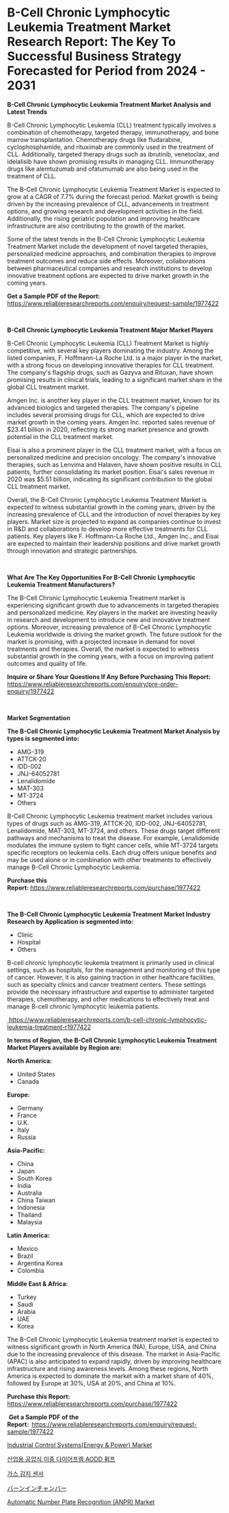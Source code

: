 <p><h1>B-Cell Chronic Lymphocytic Leukemia Treatment Market Research Report: The Key To Successful Business Strategy Forecasted for Period from 2024 - 2031</h1></p><p><strong>B-Cell Chronic Lymphocytic Leukemia Treatment Market Analysis and Latest Trends</strong></p>
<p><p>B-Cell Chronic Lymphocytic Leukemia (CLL) treatment typically involves a combination of chemotherapy, targeted therapy, immunotherapy, and bone marrow transplantation. Chemotherapy drugs like fludarabine, cyclophosphamide, and rituximab are commonly used in the treatment of CLL. Additionally, targeted therapy drugs such as ibrutinib, venetoclax, and idelalisib have shown promising results in managing CLL. Immunotherapy drugs like alemtuzumab and ofatumumab are also being used in the treatment of CLL.</p><p>The B-Cell Chronic Lymphocytic Leukemia Treatment Market is expected to grow at a CAGR of 7.7% during the forecast period. Market growth is being driven by the increasing prevalence of CLL, advancements in treatment options, and growing research and development activities in the field. Additionally, the rising geriatric population and improving healthcare infrastructure are also contributing to the growth of the market.</p><p>Some of the latest trends in the B-Cell Chronic Lymphocytic Leukemia Treatment Market include the development of novel targeted therapies, personalized medicine approaches, and combination therapies to improve treatment outcomes and reduce side effects. Moreover, collaborations between pharmaceutical companies and research institutions to develop innovative treatment options are expected to drive market growth in the coming years.</p></p>
<p><strong>Get a Sample PDF of the Report:&nbsp;</strong> <a href="https://www.reliableresearchreports.com/enquiry/request-sample/1977422">https://www.reliableresearchreports.com/enquiry/request-sample/1977422</a></p>
<p>&nbsp;</p>
<p><strong>B-Cell Chronic Lymphocytic Leukemia Treatment Major Market Players</strong></p>
<p><p>B-Cell Chronic Lymphocytic Leukemia (CLL) Treatment Market is highly competitive, with several key players dominating the industry. Among the listed companies, F. Hoffmann-La Roche Ltd. is a major player in the market, with a strong focus on developing innovative therapies for CLL treatment. The company's flagship drugs, such as Gazyva and Rituxan, have shown promising results in clinical trials, leading to a significant market share in the global CLL treatment market.</p><p>Amgen Inc. is another key player in the CLL treatment market, known for its advanced biologics and targeted therapies. The company's pipeline includes several promising drugs for CLL, which are expected to drive market growth in the coming years. Amgen Inc. reported sales revenue of $23.41 billion in 2020, reflecting its strong market presence and growth potential in the CLL treatment market.</p><p>Eisai is also a prominent player in the CLL treatment market, with a focus on personalized medicine and precision oncology. The company's innovative therapies, such as Lenvima and Halaven, have shown positive results in CLL patients, further consolidating its market position. Eisai's sales revenue in 2020 was $5.51 billion, indicating its significant contribution to the global CLL treatment market.</p><p>Overall, the B-Cell Chronic Lymphocytic Leukemia Treatment Market is expected to witness substantial growth in the coming years, driven by the increasing prevalence of CLL and the introduction of novel therapies by key players. Market size is projected to expand as companies continue to invest in R&D and collaborations to develop more effective treatments for CLL patients. Key players like F. Hoffmann-La Roche Ltd., Amgen Inc., and Eisai are expected to maintain their leadership positions and drive market growth through innovation and strategic partnerships.</p></p>
<p>&nbsp;</p>
<p><strong>What Are The Key Opportunities For B-Cell Chronic Lymphocytic Leukemia Treatment Manufacturers?</strong></p>
<p><p>The B-Cell Chronic Lymphocytic Leukemia Treatment market is experiencing significant growth due to advancements in targeted therapies and personalized medicine. Key players in the market are investing heavily in research and development to introduce new and innovative treatment options. Moreover, increasing prevalence of B-Cell Chronic Lymphocytic Leukemia worldwide is driving the market growth. The future outlook for the market is promising, with a projected increase in demand for novel treatments and therapies. Overall, the market is expected to witness substantial growth in the coming years, with a focus on improving patient outcomes and quality of life.</p></p>
<p><strong>Inquire or Share Your Questions If Any Before Purchasing This Report:</strong> <a href="https://www.reliableresearchreports.com/enquiry/pre-order-enquiry/1977422">https://www.reliableresearchreports.com/enquiry/pre-order-enquiry/1977422</a></p>
<p>&nbsp;</p>
<p><strong>Market Segmentation</strong></p>
<p><strong>The B-Cell Chronic Lymphocytic Leukemia Treatment Market Analysis by types is segmented into:</strong></p>
<p><ul><li>AMG-319</li><li>ATTCK-20</li><li>IDD-002</li><li>JNJ-64052781</li><li>Lenalidomide</li><li>MAT-303</li><li>MT-3724</li><li>Others</li></ul></p>
<p><p>B-Cell Chronic Lymphocytic Leukemia treatment market includes various types of drugs such as AMG-319, ATTCK-20, IDD-002, JNJ-64052781, Lenalidomide, MAT-303, MT-3724, and others. These drugs target different pathways and mechanisms to treat the disease. For example, Lenalidomide modulates the immune system to fight cancer cells, while MT-3724 targets specific receptors on leukemia cells. Each drug offers unique benefits and may be used alone or in combination with other treatments to effectively manage B-Cell Chronic Lymphocytic Leukemia.</p></p>
<p><strong>Purchase this Report:&nbsp;</strong><a href="https://www.reliableresearchreports.com/purchase/1977422">https://www.reliableresearchreports.com/purchase/1977422</a></p>
<p>&nbsp;</p>
<p><strong>The B-Cell Chronic Lymphocytic Leukemia Treatment Market Industry Research by Application is segmented into:</strong></p>
<p><ul><li>Clinic</li><li>Hospital</li><li>Others</li></ul></p>
<p><p>B-cell chronic lymphocytic leukemia treatment is primarily used in clinical settings, such as hospitals, for the management and monitoring of this type of cancer. However, it is also gaining traction in other healthcare facilities, such as specialty clinics and cancer treatment centers. These settings provide the necessary infrastructure and expertise to administer targeted therapies, chemotherapy, and other medications to effectively treat and manage B-cell chronic lymphocytic leukemia patients.</p></p>
<p><a href="https://www.reliableresearchreports.com/b-cell-chronic-lymphocytic-leukemia-treatment-r1977422">&nbsp;https://www.reliableresearchreports.com/b-cell-chronic-lymphocytic-leukemia-treatment-r1977422</a></p>
<p><strong>In terms of Region, the B-Cell Chronic Lymphocytic Leukemia Treatment Market Players available by Region are:</strong></p>
<p>
    <p> <strong> North America: </strong>
        <ul>
            <li>United States</li>
            <li>Canada</li>
        </ul>
        </p> 
    <p> <strong> Europe: </strong>
        <ul>
            <li>Germany</li>
            <li>France</li>
            <li>U.K.</li>
            <li>Italy</li>
            <li>Russia</li>
        </ul>
        </p> 
    <p> <strong> Asia-Pacific: </strong>
        <ul>
            <li>China</li>
            <li>Japan</li>
            <li>South Korea</li>
            <li>India</li>
            <li>Australia</li>
            <li>China Taiwan</li>
            <li>Indonesia</li>
            <li>Thailand</li>
            <li>Malaysia</li>
        </ul>
        </p> 
    <p> <strong> Latin America: </strong>
        <ul>
            <li>Mexico</li>
            <li>Brazil</li>
            <li>Argentina Korea</li>
            <li>Colombia</li>
        </ul>
        </p> 
    <p> <strong> Middle East & Africa: </strong>
        <ul>
            <li>Turkey</li>
            <li>Saudi</li>
            <li>Arabia</li>
            <li>UAE</li>
            <li>Korea</li>
        </ul>
    </p>
    </p>
<p><p>The B-Cell Chronic Lymphocytic Leukemia treatment market is expected to witness significant growth in North America (NA), Europe, USA, and China due to the increasing prevalence of this disease. The market in Asia-Pacific (APAC) is also anticipated to expand rapidly, driven by improving healthcare infrastructure and rising awareness levels. Among these regions, North America is expected to dominate the market with a market share of 40%, followed by Europe at 30%, USA at 20%, and China at 10%.</p></p>
<p><strong>Purchase this Report: </strong><a href="https://www.reliableresearchreports.com/purchase/1977422">https://www.reliableresearchreports.com/purchase/1977422</a></p>
<p>&nbsp;<strong>Get a Sample PDF of the Report:&nbsp;&nbsp;</strong><a href="https://www.reliableresearchreports.com/enquiry/request-sample/1977422">https://www.reliableresearchreports.com/enquiry/request-sample/1977422</a></p>
<p><strong></strong></p>
<p><p><a href="https://github.com/Alonsoolds3wq1d81czn8rbol/Market-Research-Report-List-3/blob/main/industrial-control-systemsenergy-power-market.md">Industrial Control Systems(Energy & Power) Market</a></p><p><a href="https://github.com/HarrisonKitto2022/Market-Research-Report-List-1/blob/main/9275202179819.md">산업용 공압식 이중 다이어프램 AODD 펌프</a></p><p><a href="https://github.com/courtney23pratt/Market-Research-Report-List-1/blob/main/4781849179818.md">가스 감지 센서</a></p><p><a href="https://github.com/DwightHuels1/Market-Research-Report-List-1/blob/main/9815173166640.md">バーンインチャンバー</a></p><p><a href="https://github.com/yemakinde/Market-Research-Report-List-3/blob/main/automatic-number-plate-recognition-anpr-market.md">Automatic Number Plate Recognition (ANPR) Market</a></p></p>